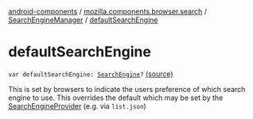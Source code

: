 [android-components](../../index.md) / [mozilla.components.browser.search](../index.md) / [SearchEngineManager](index.md) / [defaultSearchEngine](./default-search-engine.md)

# defaultSearchEngine

`var defaultSearchEngine: `[`SearchEngine`](../-search-engine/index.md)`?` [(source)](https://github.com/mozilla-mobile/android-components/blob/master/components/browser/search/src/main/java/mozilla/components/browser/search/SearchEngineManager.kt#L40)

This is set by browsers to indicate the users preference of which search engine to use.
This overrides the default which may be set by the [SearchEngineProvider](../../mozilla.components.browser.search.provider/-search-engine-provider/index.md) (e.g. via `list.json`)

